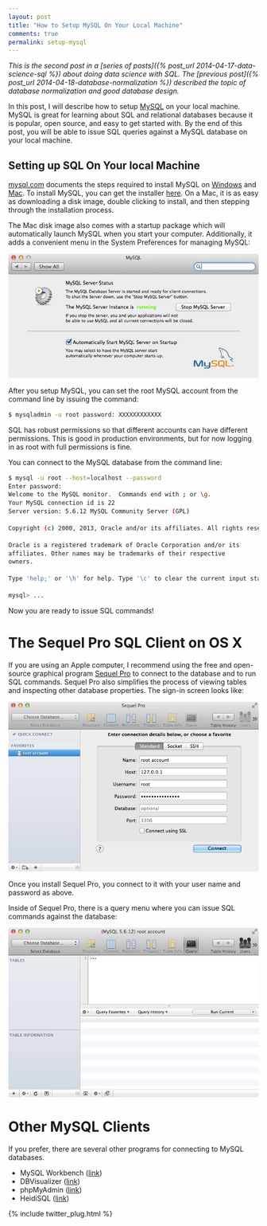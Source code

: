 ```yaml
---
layout: post
title: "How to Setup MySQL On Your Local Machine"
comments: true
permalink: setup-mysql
---
```


*This is the second post in a [series of posts]({% post_url 2014-04-17-data-science-sql %})
about doing data science with SQL. The [previous post]({% post_url 2014-04-18-database-normalization %})
described the topic of database normalization and good database design.*

In this post, I will describe how to setup [MySQL](http://www.mysql.com/)
on your local machine.  MySQL is great for learning about SQL and
relational databases because it is popular, open source, and easy
to get started with.  By the end of this post, you will be able to
issue SQL queries against a MySQL database on your local machine.

## Setting up SQL On Your local Machine

[mysql.com](mysql.com) documents the steps required
to install MySQL on
[Windows](https://dev.mysql.com/doc/refman/5.0/en/windows-installation.html)
and
[Mac](https://dev.mysql.com/doc/refman/5.0/en/macosx-installation.html).
To install MySQL, you can get the installer
[here](http://dev.mysql.com/downloads/mysql/).
On a Mac, it is as easy as downloading a disk image, double clicking to install,
and then stepping through the installation process.

The Mac disk image also comes with a startup package which will
automatically launch MySQL when you start your computer.  Additionally,
it adds a convenient menu in the System Preferences for managing
MySQL:

![MySQL System Preferences](/assets/mysql_system_preferences.jpg)

After you setup MySQL, you can set the root MySQL account 
from the command line by issuing the command:

```bash
$ mysqladmin -u root password: XXXXXXXXXXXX
```

SQL has robust permissions so that different accounts can have
different permissions. This is good in production environments, but
for now logging in as root with full permissions is fine.

You can connect to the MySQL database from the command line:

```bash
$ mysql -u root --host=localhost --password
Enter password: 
Welcome to the MySQL monitor.  Commands end with ; or \g.
Your MySQL connection id is 22
Server version: 5.6.12 MySQL Community Server (GPL)

Copyright (c) 2000, 2013, Oracle and/or its affiliates. All rights reserved.

Oracle is a registered trademark of Oracle Corporation and/or its
affiliates. Other names may be trademarks of their respective
owners.

Type 'help;' or '\h' for help. Type '\c' to clear the current input statement.

mysql> ...
```

Now you are ready to issue SQL commands!

# The Sequel Pro SQL Client on OS X

If you are using an Apple computer, I recommend using the free and
open-source graphical program [Sequel Pro](http://www.sequelpro.com/)
to connect to the database and to run SQL commands.  Sequel Pro also
simplifies the process of viewing tables and inspecting other
database properties. The sign-in screen looks like:

![Sequel Pro Connect Tab](/assets/sequel_pro_connect_tab.jpg)

Once you install Sequel Pro, you connect to it with your user name
and password as above.

Inside of Sequel Pro, there is a query menu
where you can issue SQL commands against the database:

![Sequel Pro Query Tab](/assets/sequel_pro_query_tab.jpg)

# Other MySQL Clients

If you prefer, there are several other programs for connecting to 
MySQL databases.

* MySQL Workbench ([link](http://dev.mysql.com/downloads/tools/workbench/))
* DBVisualizer ([link](http://www.dbvis.com/))
* phpMyAdmin ([link](http://www.phpmyadmin.net/home_page/))
* HeidiSQL ([link](http://www.heidisql.com/))

{% include twitter_plug.html %}
